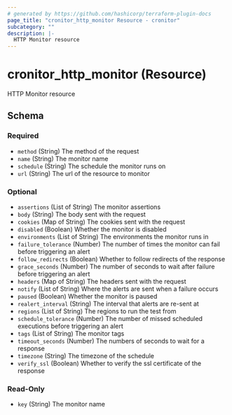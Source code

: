 ```yaml
---
# generated by https://github.com/hashicorp/terraform-plugin-docs
page_title: "cronitor_http_monitor Resource - cronitor"
subcategory: ""
description: |-
  HTTP Monitor resource
---
```


# cronitor_http_monitor (Resource)

HTTP Monitor resource



<!-- schema generated by tfplugindocs -->
## Schema

### Required

- `method` (String) The method of the request
- `name` (String) The monitor name
- `schedule` (String) The schedule the monitor runs on
- `url` (String) The url of the resource to monitor

### Optional

- `assertions` (List of String) The monitor assertions
- `body` (String) The body sent with the request
- `cookies` (Map of String) The cookies sent with the request
- `disabled` (Boolean) Whether the monitor is disabled
- `environments` (List of String) The environments the monitor runs in
- `failure_tolerance` (Number) The number of times the monitor can fail before triggering an alert
- `follow_redirects` (Boolean) Whether to follow redirects of the response
- `grace_seconds` (Number) The number of seconds to wait after failure before triggering an alert
- `headers` (Map of String) The headers sent with the request
- `notify` (List of String) Where the alerts are sent when a failure occurs
- `paused` (Boolean) Whether the monitor is paused
- `realert_interval` (String) The interval that alerts are re-sent at
- `regions` (List of String) The regions to run the test from
- `schedule_tolerance` (Number) The number of missed scheduled executions before triggering an alert
- `tags` (List of String) The monitor tags
- `timeout_seconds` (Number) The numbers of seconds to wait for a response
- `timezone` (String) The timezone of the schedule
- `verify_ssl` (Boolean) Whether to verify the ssl certificate of the response

### Read-Only

- `key` (String) The monitor name
